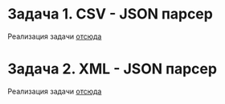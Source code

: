 # Задача 1. CSV - JSON парсер
Реализация задачи [отсюда](https://github.com/netology-code/jd-homeworks/tree/master/special_files/task1)

# Задача 2. XML - JSON парсер
Реализация задачи [отсюда](https://github.com/netology-code/jd-homeworks/tree/master/special_files/task2)
